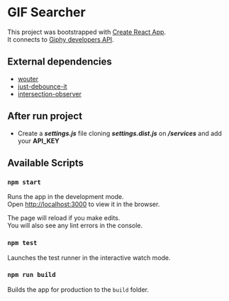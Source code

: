 # GIF Searcher

This project was bootstrapped with [Create React App](https://github.com/facebook/create-react-app). \
It connects to [Giphy developers API](https://developers.giphy.com).

## External dependencies

-   [wouter](https://github.com/molefrog/wouter)
-   [just-debounce-it](https://github.com/mhrst/just_debounce_it)
-   [intersection-observer](https://github.com/w3c/IntersectionObserver)

## After run project

-   Create a ***settings.js*** file cloning ***settings.dist.js*** on ***/services*** and add your **API_KEY**

## Available Scripts

### `npm start`

Runs the app in the development mode.\
Open [http://localhost:3000](http://localhost:3000) to view it in the browser.

The page will reload if you make edits.\
You will also see any lint errors in the console.

### `npm test`

Launches the test runner in the interactive watch mode.

### `npm run build`

Builds the app for production to the `build` folder.